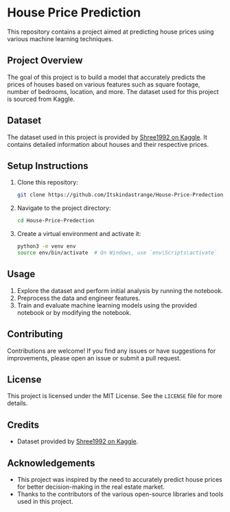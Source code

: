 # House Price Prediction

This repository contains a project aimed at predicting house prices using various machine learning techniques.

## Project Overview

The goal of this project is to build a model that accurately predicts the prices of houses based on various features such as square footage, number of bedrooms, location, and more. The dataset used for this project is sourced from Kaggle.

## Dataset

The dataset used in this project is provided by [Shree1992 on Kaggle](https://www.kaggle.com/datasets/shree1992/housedata/data). It contains detailed information about houses and their respective prices.

## Setup Instructions

1. Clone this repository:
   ```sh
   git clone https://github.com/Itskindastrange/House-Price-Predection.git
   ```
2. Navigate to the project directory:
   ```sh
   cd House-Price-Predection
   ```
3. Create a virtual environment and activate it:
   ```sh
   python3 -m venv env
   source env/bin/activate  # On Windows, use `env\Scripts\activate`
   ```


## Usage

1. Explore the dataset and perform initial analysis by running the notebook.
2. Preprocess the data and engineer features.
3. Train and evaluate machine learning models using the provided notebook or by modifying the notebook.

## Contributing

Contributions are welcome! If you find any issues or have suggestions for improvements, please open an issue or submit a pull request.

## License

This project is licensed under the MIT License. See the `LICENSE` file for more details.

## Credits

- Dataset provided by [Shree1992 on Kaggle](https://www.kaggle.com/datasets/shree1992/housedata/data).

## Acknowledgements

- This project was inspired by the need to accurately predict house prices for better decision-making in the real estate market.
- Thanks to the contributors of the various open-source libraries and tools used in this project.

